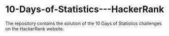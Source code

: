 # 10-Days-of-Statistics---HackerRank
The repository contains the solution of the 10 Days of Statistics challenges on the HackerRank website.

